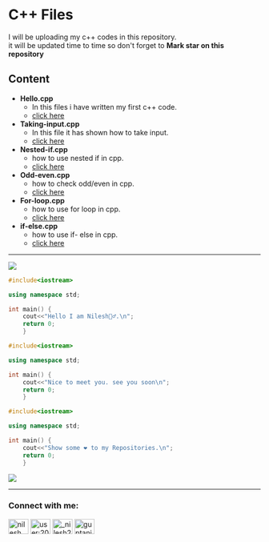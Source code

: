 # C++ Files
I will be uploading my c++ codes in this repository. <br> it will be updated time to time so don't 
forget to __Mark star on this repository__
## Content 
- **Hello.cpp**
    - In this files i have written my first c++ code. 
    - [click here](https://github.com/Nilesh220/Cpp-files/blob/main/Hello.cpp)
- **Taking-input.cpp**
    - In this file it has shown how to  take input.
    - [click here](https://github.com/Nilesh220/Cpp-files/blob/main/taking_input.c%2B%2B)
- **Nested-if.cpp**
    - how to use nested if in cpp.
    - [click here](https://github.com/Nilesh220/Cpp-files/blob/main/nested_if.cpp)
- **Odd-even.cpp**
    - how to check odd/even in cpp.
    - [click here](https://github.com/Nilesh220/Cpp-files/blob/main/odd_even.cpp)
- **For-loop.cpp**
    - how to use for loop in cpp.
    - [click here](https://github.com/Nilesh220/Cpp-files/blob/main/for_loop.cpp)
- **if-else.cpp**
    - how to use if- else in cpp.
    - [click here](https://github.com/Nilesh220/Cpp-files/blob/main/if_else.cpp)
***
<img src= "https://user-images.githubusercontent.com/73097560/115834477-dbab4500-a447-11eb-908a-139a6edaec5c.gif">

```C++
#include<iostream>

using namespace std;

int main() {
    cout<<"Hello I am Nilesh🙋‍♂️.\n";
    return 0;
    }
```
```C++
#include<iostream>

using namespace std;

int main() {
    cout<<"Nice to meet you. see you soon\n";
    return 0;
    }
```
```C++
#include<iostream>

using namespace std;

int main() {
    cout<<"Show some ❤️ to my Repositories.\n";
    return 0;
    }
```

<img src= "https://user-images.githubusercontent.com/73097560/115834477-dbab4500-a447-11eb-908a-139a6edaec5c.gif">

***
<h3 align="left">Connect with me:</h3>
<p align="left">
<a href="https://linkedin.com/in/nileshkumargupta05/" target="blank"><img align="center" src="https://raw.githubusercontent.com/rahuldkjain/github-profile-readme-generator/master/src/images/icons/Social/linked-in-alt.svg" alt="nilesh kumar gupta" height="30" width="40" /></a>
<a href="https://stackoverflow.com/users/20517271" target="blank"><img align="center" src="https://raw.githubusercontent.com/rahuldkjain/github-profile-readme-generator/master/src/images/icons/Social/stack-overflow.svg" alt="user:20517271" height="30" width="40" /></a>
<a href="https://instagram.com/_nilesh2202" target="blank"><img align="center" src="https://raw.githubusercontent.com/rahuldkjain/github-profile-readme-generator/master/src/images/icons/Social/instagram.svg" alt="_nilesh2202" height="30" width="40" /></a>
<a href="https://www.hackerrank.com/guptanilesh417" target="blank"><img align="center" src="https://raw.githubusercontent.com/rahuldkjain/github-profile-readme-generator/master/src/images/icons/Social/hackerrank.svg" alt="guptanilesh417" height="30" width="40" /></a>
</p>
